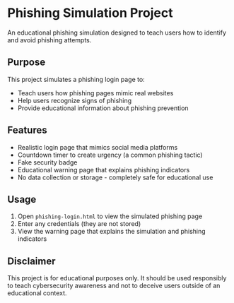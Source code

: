 # Phishing Simulation Project

An educational phishing simulation designed to teach users how to identify and avoid phishing attempts.

## Purpose

This project simulates a phishing login page to:
- Teach users how phishing pages mimic real websites
- Help users recognize signs of phishing
- Provide educational information about phishing prevention

## Features

- Realistic login page that mimics social media platforms
- Countdown timer to create urgency (a common phishing tactic)
- Fake security badge
- Educational warning page that explains phishing indicators
- No data collection or storage - completely safe for educational use

## Usage

1. Open `phishing-login.html` to view the simulated phishing page
2. Enter any credentials (they are not stored)
3. View the warning page that explains the simulation and phishing indicators

## Disclaimer

This project is for educational purposes only. It should be used responsibly to teach cybersecurity awareness and not to deceive users outside of an educational context.